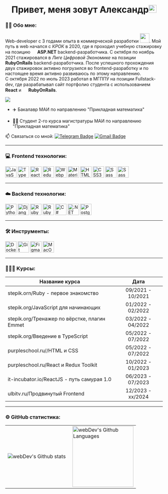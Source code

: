 <div align="center">
   <h1>Привет, меня зовут Александр<img src="https://media.giphy.com/media/hvRJCLFzcasrR4ia7z/giphy.gif" width="25px"> </h1
   <img src="https://pronoun.cyou/x/y?subject=He&object=Him&height=20"> 
</div>


### :technologist: Обо мне:

Web-developer с 3 годами опыта в коммерческой разработки <img src="https://media.giphy.com/media/WUlplcMpOCEmTGBtBW/giphy.gif" width="30px">. Мой путь в web начался с <i>КРОК</i> в 2020, где я проходил учебную стажировку на позицию <img src="https://static.cdnlogo.com/logos/c/27/c.svg" width="15px"><b> ASP.NET</b> backend-разработчика. С октября по ноябрь 2021 стажировался в <i>Лиге Цифровой Экономике</i> на позиции <img src="https://upload.wikimedia.org/wikipedia/commons/f/f1/Ruby_logo.png" width="15px"> <b>RubyOnRails</b> backend-разработчика. После успешного прохождения двух стажировок активно погрузился во frontend-разработку и по настоящее время активно развиваюсь по этому направлению.<br>
С октября 2022 по июль 2023 работал в МГППУ на позиции Fullstack-dev, где разрабатывал сайт портфолио студента с использованием <img src="https://upload.wikimedia.org/wikipedia/commons/thumb/a/a7/React-icon.svg/2300px-React-icon.svg.png" width="15px"> <b>React</b> и <img src="https://upload.wikimedia.org/wikipedia/commons/f/f1/Ruby_logo.png" width="15px"> <b>RubyOnRails</b>.

<img src="https://github.com/Anmol-Baranwal/Cool-GIFs-For-GitHub/assets/74038190/d48893bd-0757-481c-8d7e-ba3e163feae7" />

- :airplane: Бакалавр МАИ по направлению "Прикладная математика"

- :mage_man: Студент 2-го курса магистратуры МАИ по направлению "Прикладная математика"

:mailbox: Связаться со мной: [![Telegram Badge](https://img.shields.io/badge/-Tschernakow-blue?style=flat&logo=Telegram&logoColor=white)](https://t.me/Tschernakow)  [![Gmail Badge](https://img.shields.io/badge/-Gmail-red?style=flat&logo=Gmail&logoColor=white)](mailto:cloudmamoru.it@gmail.com)

---
### 💻 Frontend технологии:

<p align="left">

<a href="https://developer.mozilla.org/en-US/docs/Web/JavaScript" target="_blank" rel="noreferrer"><img src="https://raw.githubusercontent.com/danielcranney/readme-generator/main/public/icons/skills/javascript-colored.svg" width="36" height="36" alt="JavaScript" /></a>
<a href="https://www.typescriptlang.org/" target="_blank" rel="noreferrer"><img src="https://raw.githubusercontent.com/danielcranney/readme-generator/main/public/icons/skills/typescript-colored.svg" width="36" height="36" alt="TypeScript" /></a>
<a href="https://reactjs.org/" target="_blank" rel="noreferrer"><img src="https://raw.githubusercontent.com/danielcranney/readme-generator/main/public/icons/skills/react-colored.svg" width="36" height="36" alt="React" /></a>
<a href="https://redux.js.org/" target="_blank" rel="noreferrer"><img src="https://raw.githubusercontent.com/danielcranney/readme-generator/main/public/icons/skills/redux-colored.svg" width="36" height="36" alt="Redux" /></a>
<a href="https://webpack.js.org/" target="_blank" rel="noreferrer"><img src="https://raw.githubusercontent.com/danielcranney/readme-generator/main/public/icons/skills/webpack-colored.svg" width="36" height="36" alt="Webpack" /></a>
<a href="https://mui.com/" target="_blank" rel="noreferrer"><img src="https://raw.githubusercontent.com/danielcranney/readme-generator/main/public/icons/skills/materialui-colored.svg" width="36" height="36" alt="Material UI" /></a>
<a href="https://developer.mozilla.org/en-US/docs/Glossary/HTML5" target="_blank" rel="noreferrer"><img src="https://raw.githubusercontent.com/danielcranney/readme-generator/main/public/icons/skills/html5-colored.svg" width="36" height="36" alt="HTML5" /></a>
<a href="https://www.w3.org/TR/CSS/#css" target="_blank" rel="noreferrer"><img src="https://raw.githubusercontent.com/danielcranney/readme-generator/main/public/icons/skills/css3-colored.svg" width="36" height="36" alt="CSS3" /></a>
<a href="https://sass-lang.com/" target="_blank" rel="noreferrer"><img src="https://raw.githubusercontent.com/danielcranney/readme-generator/main/public/icons/skills/sass-colored.svg" width="36" height="36" alt="Sass" /></a>
<a href="https://sass-lang.com/" target="_blank" rel="noreferrer"><img src="https://raw.githubusercontent.com/danielcranney/readme-generator/main/public/icons/skills/sass-colored.svg" width="36" height="36" alt="Sass" /></a>

---
### ☁️ Backend технологии:

<a href="https://www.python.org/" target="_blank" rel="noreferrer"><img src="https://raw.githubusercontent.com/danielcranney/readme-generator/main/public/icons/skills/python-colored.svg" width="36" height="36" alt="Python" /></a>
<a href="https://www.djangoproject.com/" target="_blank" rel="noreferrer"><img src="https://raw.githubusercontent.com/danielcranney/readme-generator/main/public/icons/skills/django-colored.svg" width="36" height="36" alt="Django" /></a>
<a href="https://www.ruby-lang.org/en/" target="_blank" rel="noreferrer"><img src="https://raw.githubusercontent.com/danielcranney/readme-generator/main/public/icons/skills/ruby-colored.svg" width="36" height="36" alt="Ruby" /></a>
<a href="https://rubyonrails.org/" target="_blank" rel="noreferrer"><img src="https://www.svgrepo.com/show/376345/rails.svg" width="36" height="36" alt="RubyOnRails" /></a>
<a href="https://docs.microsoft.com/en-us/dotnet/csharp/" target="_blank" rel="noreferrer"><img src="https://raw.githubusercontent.com/danielcranney/readme-generator/main/public/icons/skills/csharp-colored.svg" width="36" height="36" alt="C#" /></a>
<a href="https://dotnet.microsoft.com/en-us/" target="_blank" rel="noreferrer"><img src="https://raw.githubusercontent.com/danielcranney/readme-generator/main/public/icons/skills/dot-net-colored.svg" width="36" height="36" alt=".NET" /></a>
<a href="https://www.postgresql.org/" target="_blank" rel="noreferrer"><img src="https://raw.githubusercontent.com/danielcranney/readme-generator/main/public/icons/skills/postgresql-colored.svg" width="36" height="36" alt="PostgreSQL" /></a>

---

### 🛠 Инструменты:
<a href="https://www.docker.com/" target="_blank" rel="noreferrer"><img src="https://raw.githubusercontent.com/danielcranney/readme-generator/main/public/icons/skills/docker-colored.svg" width="36" height="36" alt="Docker" /></a>
<a href="https://git-scm.com/" target="_blank" rel="noreferrer"><img src="https://raw.githubusercontent.com/danielcranney/readme-generator/main/public/icons/skills/git-colored.svg" width="36" height="36" alt="Git" /></a>
<a href="https://www.figma.com/" target="_blank" rel="noreferrer"><img src="https://raw.githubusercontent.com/danielcranney/readme-generator/main/public/icons/skills/figma-colored.svg" width="36" height="36" alt="Figma" /></a>
<a href="https://apple.com" target="_blank" rel="noreferrer"><img src="https://raw.githubusercontent.com/danielcranney/readme-generator/main/public/icons/skills/macos-colored.svg" width="36" height="36" alt="MacOS" /></a>
</p>

---

### 👨🏻‍🎓 Kурсы:

| Название курса                                                  | Дата              |
| ----------------------------------------------------------------| :---------------: |
| stepik.orn/Ruby - первое знакомство                             | 09/2021 - 10/2021 |
| stepik.org/JavaScript для начинающих                            | 01/2022 - 02/2022 |
| stepik.org/Тренажер по вёрстке, плагин Emmet                    | 03/2022 - 04/2022 |
| stepik.org/Введение в TypeScript                                | 05/2022 - 07/2022 |
| purpleschool.ru//HTML и CSS                                     | 05/2022 - 07/2022 |
| purpleschool.ru/React и Redux Toolkit                           | 10/2022 - 01/2023 |
| it-incubator.io/ReactJS - путь самурая 1.0                      | 06/2023 - 07/2023 |
| ulbitv.ru/Продвинутый Frontend                                  | 12/2023 - xx/2024 |

---

### ⚙️ GitHub статистика:

<table>
  <tr>
    <td>
      <img align="left" src="http://github-readme-streak-stats.herokuapp.com?user=CloudMamoru&theme=dark&background=000000" alt="webDev's Github stats" />
    </td>
    <td>
      <img height="195px" align="right" alt="webDev's Github Languages" src="https://github-readme-stats-sigma-five.vercel.app/api/top-langs/?username=CloudMamoru&layout=compact&theme=vision-friendly-dark" />
    </td>
  </tr>
</table>
